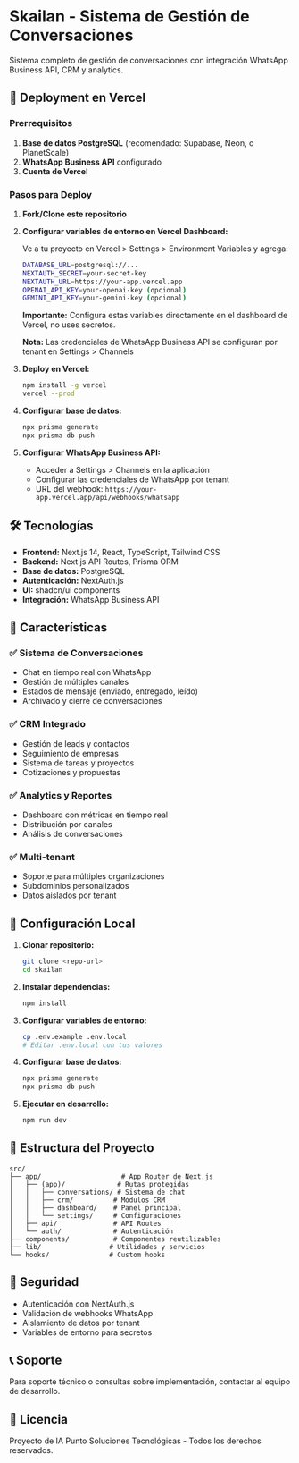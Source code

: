 # Skailan - Sistema de Gestión de Conversaciones

Sistema completo de gestión de conversaciones con integración WhatsApp Business API, CRM y analytics.

## 🚀 Deployment en Vercel

### Prerrequisitos

1. **Base de datos PostgreSQL** (recomendado: Supabase, Neon, o PlanetScale)
2. **WhatsApp Business API** configurado
3. **Cuenta de Vercel**

### Pasos para Deploy

1. **Fork/Clone este repositorio**

2. **Configurar variables de entorno en Vercel Dashboard:**

   Ve a tu proyecto en Vercel > Settings > Environment Variables y agrega:

   ```bash
   DATABASE_URL=postgresql://...
   NEXTAUTH_SECRET=your-secret-key
   NEXTAUTH_URL=https://your-app.vercel.app
   OPENAI_API_KEY=your-openai-key (opcional)
   GEMINI_API_KEY=your-gemini-key (opcional)
   ```

   **Importante:** Configura estas variables directamente en el dashboard de Vercel, no uses secretos.

   **Nota:** Las credenciales de WhatsApp Business API se configuran por tenant en Settings > Channels

3. **Deploy en Vercel:**

   ```bash
   npm install -g vercel
   vercel --prod
   ```

4. **Configurar base de datos:**

   ```bash
   npx prisma generate
   npx prisma db push
   ```

5. **Configurar WhatsApp Business API:**
   - Acceder a Settings > Channels en la aplicación
   - Configurar las credenciales de WhatsApp por tenant
   - URL del webhook: `https://your-app.vercel.app/api/webhooks/whatsapp`

## 🛠️ Tecnologías

- **Frontend:** Next.js 14, React, TypeScript, Tailwind CSS
- **Backend:** Next.js API Routes, Prisma ORM
- **Base de datos:** PostgreSQL
- **Autenticación:** NextAuth.js
- **UI:** shadcn/ui components
- **Integración:** WhatsApp Business API

## 📱 Características

### ✅ Sistema de Conversaciones

- Chat en tiempo real con WhatsApp
- Gestión de múltiples canales
- Estados de mensaje (enviado, entregado, leído)
- Archivado y cierre de conversaciones

### ✅ CRM Integrado

- Gestión de leads y contactos
- Seguimiento de empresas
- Sistema de tareas y proyectos
- Cotizaciones y propuestas

### ✅ Analytics y Reportes

- Dashboard con métricas en tiempo real
- Distribución por canales
- Análisis de conversaciones

### ✅ Multi-tenant

- Soporte para múltiples organizaciones
- Subdominios personalizados
- Datos aislados por tenant

## 🔧 Configuración Local

1. **Clonar repositorio:**

   ```bash
   git clone <repo-url>
   cd skailan
   ```

2. **Instalar dependencias:**

   ```bash
   npm install
   ```

3. **Configurar variables de entorno:**

   ```bash
   cp .env.example .env.local
   # Editar .env.local con tus valores
   ```

4. **Configurar base de datos:**

   ```bash
   npx prisma generate
   npx prisma db push
   ```

5. **Ejecutar en desarrollo:**
   ```bash
   npm run dev
   ```

## 📝 Estructura del Proyecto

```
src/
├── app/                    # App Router de Next.js
│   ├── (app)/             # Rutas protegidas
│   │   ├── conversations/ # Sistema de chat
│   │   ├── crm/          # Módulos CRM
│   │   ├── dashboard/    # Panel principal
│   │   └── settings/     # Configuraciones
│   ├── api/              # API Routes
│   └── auth/             # Autenticación
├── components/           # Componentes reutilizables
├── lib/                 # Utilidades y servicios
└── hooks/               # Custom hooks
```

## 🔐 Seguridad

- Autenticación con NextAuth.js
- Validación de webhooks WhatsApp
- Aislamiento de datos por tenant
- Variables de entorno para secretos

## 📞 Soporte

Para soporte técnico o consultas sobre implementación, contactar al equipo de desarrollo.

## 📄 Licencia

Proyecto de IA Punto Soluciones Tecnológicas - Todos los derechos reservados.
